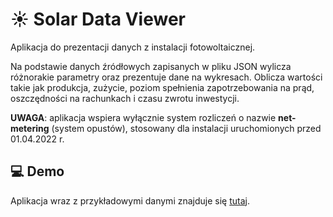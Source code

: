 # ☀️ Solar Data Viewer

Aplikacja do prezentacji danych z instalacji fotowoltaicznej.

Na podstawie danych źródłowych zapisanych w pliku JSON wylicza różnorakie parametry oraz prezentuje dane na wykresach.
Oblicza wartości takie jak produkcja, zużycie, poziom spełnienia zapotrzebowania na prąd, oszczędności na rachunkach i czasu zwrotu inwestycji.

**UWAGA**: aplikacja wspiera wyłącznie system rozliczeń o nazwie **net-metering** (system opustów), stosowany dla instalacji uruchomionych przed 01.04.2022 r.

## 💻 Demo

Aplikacja wraz z przykładowymi danymi znajduje się [tutaj](https://solardataviewer.tk/#data-source=demo-data.json).
